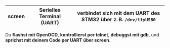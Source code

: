 | **screen** | Serielles Terminal (UART) | verbindet sich mit dem UART des STM32 über z. B. `/dev/ttyUSB0` |
| ---------- | ------------------------- | --------------------------------------------------------------- |
Du **flashst mit OpenOCD**, **kontrollierst per telnet**, **debuggst mit gdb**, und **sprichst mit deinem Code per UART über screen**.